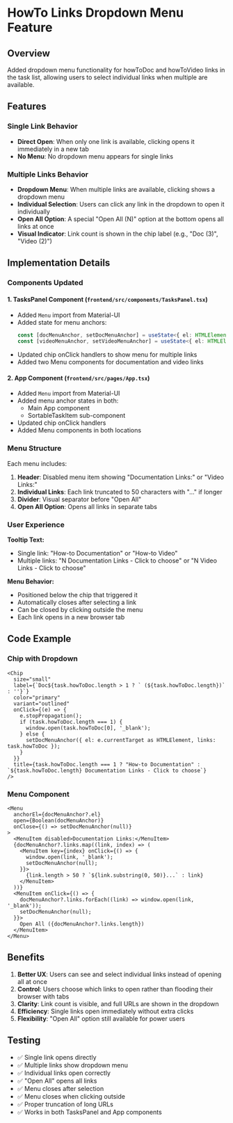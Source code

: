# HowTo Links Dropdown Menu Feature

## Overview
Added dropdown menu functionality for howToDoc and howToVideo links in the task list, allowing users to select individual links when multiple are available.

## Features

### Single Link Behavior
- **Direct Open**: When only one link is available, clicking opens it immediately in a new tab
- **No Menu**: No dropdown menu appears for single links

### Multiple Links Behavior
- **Dropdown Menu**: When multiple links are available, clicking shows a dropdown menu
- **Individual Selection**: Users can click any link in the dropdown to open it individually
- **Open All Option**: A special "Open All (N)" option at the bottom opens all links at once
- **Visual Indicator**: Link count is shown in the chip label (e.g., "Doc (3)", "Video (2)")

## Implementation Details

### Components Updated

#### 1. TasksPanel Component (`frontend/src/components/TasksPanel.tsx`)
- Added `Menu` import from Material-UI
- Added state for menu anchors:
  ```typescript
  const [docMenuAnchor, setDocMenuAnchor] = useState<{ el: HTMLElement; links: string[] } | null>(null);
  const [videoMenuAnchor, setVideoMenuAnchor] = useState<{ el: HTMLElement; links: string[] } | null>(null);
  ```
- Updated chip onClick handlers to show menu for multiple links
- Added two Menu components for documentation and video links

#### 2. App Component (`frontend/src/pages/App.tsx`)
- Added `Menu` import from Material-UI
- Added menu anchor states in both:
  - Main App component
  - SortableTaskItem sub-component
- Updated chip onClick handlers
- Added Menu components in both locations

### Menu Structure

Each menu includes:
1. **Header**: Disabled menu item showing "Documentation Links:" or "Video Links:"
2. **Individual Links**: Each link truncated to 50 characters with "..." if longer
3. **Divider**: Visual separator before "Open All"
4. **Open All Option**: Opens all links in separate tabs

### User Experience

**Tooltip Text:**
- Single link: "How-to Documentation" or "How-to Video"
- Multiple links: "N Documentation Links - Click to choose" or "N Video Links - Click to choose"

**Menu Behavior:**
- Positioned below the chip that triggered it
- Automatically closes after selecting a link
- Can be closed by clicking outside the menu
- Each link opens in a new browser tab

## Code Example

### Chip with Dropdown
```tsx
<Chip
  size="small"
  label={`Doc${task.howToDoc.length > 1 ? ` (${task.howToDoc.length})` : ''}`}
  color="primary"
  variant="outlined"
  onClick={(e) => {
    e.stopPropagation();
    if (task.howToDoc.length === 1) {
      window.open(task.howToDoc[0], '_blank');
    } else {
      setDocMenuAnchor({ el: e.currentTarget as HTMLElement, links: task.howToDoc });
    }
  }}
  title={task.howToDoc.length === 1 ? "How-to Documentation" : `${task.howToDoc.length} Documentation Links - Click to choose`}
/>
```

### Menu Component
```tsx
<Menu
  anchorEl={docMenuAnchor?.el}
  open={Boolean(docMenuAnchor)}
  onClose={() => setDocMenuAnchor(null)}
>
  <MenuItem disabled>Documentation Links:</MenuItem>
  {docMenuAnchor?.links.map((link, index) => (
    <MenuItem key={index} onClick={() => {
      window.open(link, '_blank');
      setDocMenuAnchor(null);
    }}>
      {link.length > 50 ? `${link.substring(0, 50)}...` : link}
    </MenuItem>
  ))}
  <MenuItem onClick={() => {
    docMenuAnchor?.links.forEach((link) => window.open(link, '_blank'));
    setDocMenuAnchor(null);
  }}>
    Open All ({docMenuAnchor?.links.length})
  </MenuItem>
</Menu>
```

## Benefits

1. **Better UX**: Users can see and select individual links instead of opening all at once
2. **Control**: Users choose which links to open rather than flooding their browser with tabs
3. **Clarity**: Link count is visible, and full URLs are shown in the dropdown
4. **Efficiency**: Single links open immediately without extra clicks
5. **Flexibility**: "Open All" option still available for power users

## Testing

- ✅ Single link opens directly
- ✅ Multiple links show dropdown menu
- ✅ Individual links open correctly
- ✅ "Open All" opens all links
- ✅ Menu closes after selection
- ✅ Menu closes when clicking outside
- ✅ Proper truncation of long URLs
- ✅ Works in both TasksPanel and App components
